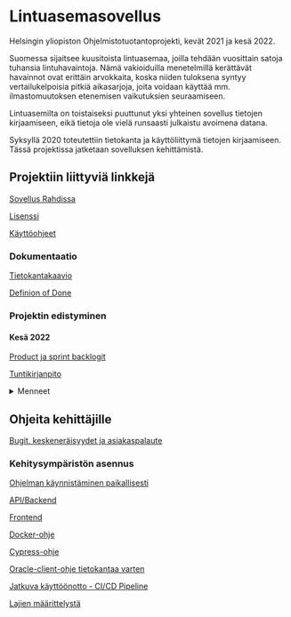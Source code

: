 # Lintuasemasovellus

Helsingin yliopiston Ohjelmistotuotantoprojekti, kevät 2021 ja kesä 2022.

Suomessa sijaitsee kuusitoista lintuasemaa, joilla tehdään vuosittain satoja tuhansia lintuhavaintoja. Nämä vakioiduilla menetelmillä kerättävät havainnot ovat erittäin arvokkaita, koska niiden tuloksena syntyy vertailukelpoisia pitkiä aikasarjoja, joita voidaan käyttää mm. ilmastomuutoksen etenemisen vaikutuksien seuraamiseen.

Lintuasemilta on toistaiseksi puuttunut yksi yhteinen sovellus tietojen kirjaamiseen, eikä tietoja ole vielä runsaasti julkaistu avoimena datana.

Syksyllä 2020 toteutettiin tietokanta ja käyttöliittymä tietojen kirjaamiseen. Tässä projektissa jatketaan sovelluksen kehittämistä.

## Projektiin liittyviä linkkejä

[Sovellus Rahdissa](https://lintuasema-lintuasema-staging.rahtiapp.fi/)

[Lisenssi](/LICENSE)

[Käyttöohjeet](/documentation/manual.md)

### Dokumentaatio

[Tietokantakaavio](/documentation/tietokantakaavio.png)

[Definion of Done](/documentation/definitionOfDone.md)

### Projektin edistyminen

#### Kesä 2022

[Product ja sprint backlogit](https://trello.com/b/8FSrc8SY/backlog) 

[Tuntikirjanpito](https://docs.google.com/spreadsheets/d/14V2Xdgn2fzZQhsOz-YRaE1DrJQOvqJboeQ3wdaRlHOo/edit?usp=sharing)

<details>
 <summary>Menneet</summary>
  <h4>Kevät 2021</h4>
    <p>
      <a href=https://docs.google.com/spreadsheets/d/1iqdNQmT0sBgIXZn_3GQVJOm6KQAJWZhsLp1WrqyltoM/edit?usp=sharing>Product ja sprint backlogit</a>
    </p>
    <p>
      <a href=https://docs.google.com/spreadsheets/d/1k8GIHXPIT1fM0syJx8SgRW209CtBCgexDznDbkPUfeE/edit?usp=sharing>Tuntikirjanpito</a>
    <p>
</details>

## Ohjeita kehittäjille

[Bugit, keskeneräisyydet ja asiakaspalaute](/documentation/bugsAndUserFeedback.md)

### Kehitysympäristön asennus

[Ohjelman käynnistäminen paikallisesti](/documentation/developmentInstructions/localStartOfProject.md)

[API/Backend](/documentation/developmentInstructions/installingBackendEnvironment.md)

[Frontend](/documentation/developmentInstructions/installingFrontendEnvironment.md)

[Docker-ohje](/documentation/developmentInstructions/dockerGuide.md)

[Cypress-ohje](/documentation/developmentInstructions/cypressGuide.md)

[Oracle-client-ohje tietokantaa varten](/documentation/developmentInstructions/installingOracleClient.md)

[Jatkuva käyttöönotto - CI/CD Pipeline](/documentation/developmentInstructions/continuousDeployment.md)

[Lajien määrittelystä](/documentation/developmentInstructions/aboutDefinedSpecies.md)

